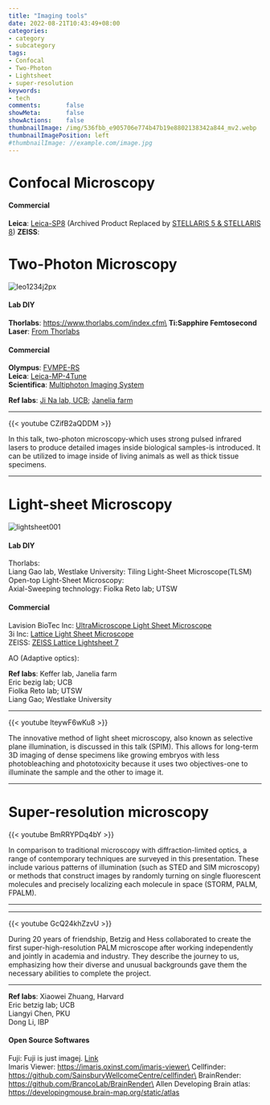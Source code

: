 ```yaml
---
title: "Imaging tools"
date: 2022-08-21T10:43:49+08:00
categories:
- category
- subcategory
tags:
- Confocal
- Two-Photon
- Lightsheet
- super-resolution
keywords:
- tech
comments:       false
showMeta:       false
showActions:    false
thumbnailImage: /img/536fbb_e905706e774b47b19e8802138342a844_mv2.webp
thumbnailImagePosition: left
#thumbnailImage: //example.com/image.jpg
---
```


# Confocal Microscopy

#### Commercial
**Leica**: [Leica-SP8](https://www.leica-microsystems.com/products/confocal-microscopes/p/leica-tcs-sp8/) (Archived Product Replaced by [STELLARIS 5 & STELLARIS 8](https://www.leica-microsystems.com/products/confocal-microscopes/p/stellaris-8/))
**ZEISS**: 

# Two-Photon Microscopy
![leo1234j2px](/img/mPFC_Thy1-YFP-H_line.jpg)
#### Lab DIY
**Thorlabs**: https://www.thorlabs.com/index.cfm\
**Ti:Sapphire Femtosecond Laser**: [From Thorlabs](https://www.thorlabs.com/newgrouppage9.cfm?objectgroup_id=8323)


#### Commercial
**Olympus**: [FVMPE-RS](https://www.olympus-lifescience.com.cn/en/laser-scanning/fvmpe-rs/)\
**Leica**: [Leica-MP-4Tune]((https://www.leica-microsystems.com/products/confocal-microscopes/p/leica-tcs-sp8-mp/))\
**Scientifica**: [Multiphoton Imaging System](https://www.scientifica.uk.com/products/multiphoton-imaging-system)


**Ref labs**: [Ji Na lab, UCB](UCB:https://www.jilab.net/);
[Janelia farm](https://www.janelia.org/)

---

{{< youtube CZifB2aQDDM >}}

In this talk, two-photon microscopy-which uses strong pulsed infrared lasers to produce detailed images inside biological samples-is introduced. It can be utilized to image inside of living animals as well as thick tissue specimens.

---

# Light-sheet Microscopy
![lightsheet001](/img/536fbb_e905706e774b47b19e8802138342a844_mv2.webp)

#### Lab DIY
Thorlabs: \
Liang Gao lab, Westlake University: Tiling Light-Sheet Microscope(TLSM)\
Open-top Light-Sheet Microscopy:\
Axial-Sweeping technology: Fiolka Reto lab; UTSW

#### Commercial
Lavision BioTec Inc:
[UltraMicroscope Light Sheet Microscope](https://www.lavisionbiotec.com/)\
3i Inc: [Lattice Light Sheet Microscope](https://www.intelligent-imaging.com/lattice)\
ZEISS: [ZEISS Lattice Lightsheet 7](https://zeiss.ly/yt-lattice-lightsheet-7)



AO (Adaptive optics):


**Ref labs**: Keffer lab, Janelia farm\
Eric bezig lab; UCB\
Fiolka Reto lab; UTSW\
Liang Gao; Westlake University

---

{{< youtube lteywF6wKu8 >}}

The innovative method of light sheet microscopy, also known as selective plane illumination, is discussed in this talk (SPIM). This allows for long-term 3D imaging of dense specimens like growing embryos with less photobleaching and phototoxicity because it uses two objectives-one to illuminate the sample and the other to image it.

---



# Super-resolution microscopy

{{< youtube BmRRYPDq4bY >}}

In comparison to traditional microscopy with diffraction-limited optics, a range of contemporary techniques are surveyed in this presentation. These include various patterns of illumination (such as STED and SIM microscopy) or methods that construct images by randomly turning on single fluorescent molecules and precisely localizing each molecule in space (STORM, PALM, FPALM).

---

---

{{< youtube GcQ24khZzvU >}}

During 20 years of friendship, Betzig and Hess collaborated to create the first super-high-resolution PALM microscope after working independently and jointly in academia and industry. They describe the journey to us, emphasizing how their diverse and unusual backgrounds gave them the necessary abilities to complete the project.

---

**Ref labs**: Xiaowei Zhuang, Harvard\
Eric betzig lab; UCB\
Liangyi Chen, PKU\
Dong Li, IBP



#### Open Source Softwares
Fuji: Fuji is just imagej. [Link](https://fiji.sc/)\
Imaris Viewer: https://imaris.oxinst.com/imaris-viewer\
Cellfinder: https://github.com/SainsburyWellcomeCentre/cellfinder\
BrainRender: https://github.com/BrancoLab/BrainRender\
Allen Developing Brain atlas: https://developingmouse.brain-map.org/static/atlas

